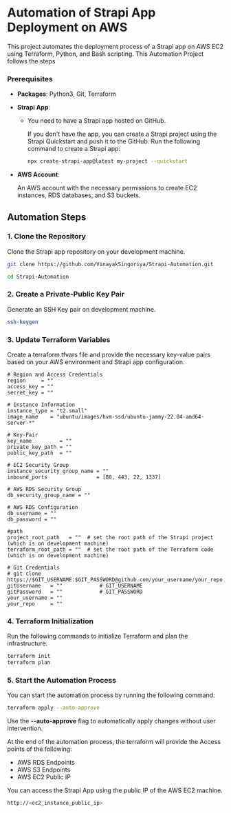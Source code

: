 # Automation of Strapi App Deployment on AWS

This project automates the deployment process of a Strapi app on AWS EC2 using Terraform, Python, and Bash scripting. This Automation Project follows the steps 

### Prerequisites

- **Packages**:  Python3, Git, Terraform

- **Strapi App**:

    - You need to have a Strapi app hosted on GitHub.

        If you don't have the app, you can create a Strapi project using the Strapi Quickstart and push it to the GitHub. Run the following command to create a Strapi app:
        ```bash
        npx create-strapi-app@latest my-project --quickstart
        ```

- **AWS Account**:

    An AWS account with the necessary permissions to create EC2 instances, RDS databases, and S3 buckets.


## Automation Steps

### 1. Clone the Repository

Clone the Strapi app repository on your development machine.
```bash
git clone https://github.com/VinayakSingoriya/Strapi-Automation.git

cd Strapi-Automation
```

### 2. Create a Private-Public Key Pair

Generate an SSH Key pair on development machine.

```bash
ssh-keygen
```

### 3. Update Terraform Variables

Create a terraform.tfvars file and provide the necessary key-value pairs based on your AWS environment and Strapi app configuration.

```
# Region and Access Credentials
region     = ""
access_key = ""
secret_key = ""

# Instance Information
instance_type = "t2.small"
image_name    = "ubuntu/images/hvm-ssd/ubuntu-jammy-22.04-amd64-server-*"

# Key-Pair
key_name         = ""
private_key_path = ""
public_key_path  = ""

# EC2 Security Group
instance_security_group_name = ""
inbound_ports                = [80, 443, 22, 1337]

# AWS RDS Security Group 
db_security_group_name = ""

# AWS RDS Configuration
db_username = ""
db_password = ""

#path
project_root_path   = ""  # set the root path of the Strapi project (which is on development machine)
terraform_root_path = ""  # set the root path of the Terraform code (which is on development machine)

# Git Credentials
# git clone https://$GIT_USERNAME:$GIT_PASSWORD@github.com/your_username/your_repo.git
gitUsername   = ""            # GIT_USERNAME
gitPassword   = ""            # GIT_PASSWORD
your_username = ""
your_repo     = ""

```

### 4. Terraform Initialization

Run the following commands to initialize Terraform and plan the infrastructure.

 ```bash
 terraform init
 terraform plan
 ```

### 5. Start the Automation Process

You can start the automation process by running the following command:
```bash
terraform apply --auto-approve
```
Use the **--auto-approve** flag to automatically apply changes without user intervention.

At the end of the automation process, the terraform will provide the Access points of the following:

- AWS RDS Endpoints
- AWS S3 Endpoints
- AWS EC2 Public IP

You can access the Strapi App using the public IP of the AWS EC2 machine.

```bash
http://<ec2_instance_public_ip>
```
